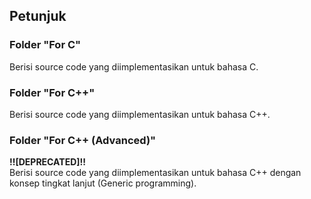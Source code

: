 ## Petunjuk

### Folder "For C"

Berisi source code yang diimplementasikan untuk bahasa C.

### Folder "For C++"

Berisi source code yang diimplementasikan untuk bahasa C++.

### Folder "For C++ (Advanced)"

**!![DEPRECATED]!!**<br>
Berisi source code yang diimplementasikan untuk bahasa C++ dengan konsep tingkat lanjut (Generic programming).